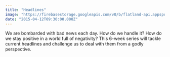 ```yaml
---
title: "Headlines"
image: "https://firebasestorage.googleapis.com/v0/b/flatland-api.appspot.com/o/series%2Fe71ca007-fcec-4b03-9f0d-fe62faee7975?alt=media&token=ecb0a4c7-0332-4f7a-98b3-67d3cf747a27"
date: "2015-04-12T09:30:00.000Z"
---
```

We are bombarded with bad news each day. How do we handle it? How do we stay positive in a world full of negativity? This 6-week series will tackle current headlines and challenge us to deal with them from a godly perspective.